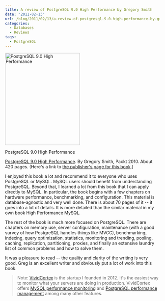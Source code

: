 ```yaml
---
title: A review of PostgreSQL 9.0 High Performance by Gregory Smith
date: "2011-02-13"
url: /blog/2011/02/13/a-review-of-postgresql-9-0-high-performance-by-gregory-smith/
categories:
  - Databases
  - Reviews
tags:
  - PostgreSQL
---
```

<p style="float:left">
  <div id="attachment_2209" class="wp-caption alignleft" style="width: 253px">
    <a href="{{< amz 184951030X >}}"><img src="/media/2011/02/postgresql_9.0_high_performance-243x300.jpg" alt="PostgreSQL 9.0 High Performance" title="PostgreSQL 9.0 High Performance" width="243" height="300" class="size-medium wp-image-2209" /></a><p class="wp-caption-text">
      PostgreSQL 9.0 High Performance
    </p>
  </div>
  
  <a href="{{< amz 184951030X >}}">PostgreSQL 9.0 High Performance</a>. By Gregory Smith, Packt 2010. About 420 pages. (Here's a link to <a href="https://www.packtpub.com/postgresql-90-high-performance/book">the publisher's page for this book</a>.)
</p>

I enjoyed this book a lot and recommend it to everyone who uses PostgreSQL or MySQL. MySQL users should benefit from understanding PostgreSQL. Beyond that, I learned a lot from this book that I can apply directly to MySQL. In particular, the book begins with a few chapters on hardware performance, benchmarking, and configuration. This material is database-agnostic and very well done. There is about 70 pages of it -- it goes into a lot of details. It is more detailed than the similar material in my own book High Performance MySQL.

The rest of the book is much more focused on PostgreSQL. There are chapters on memory use, server configuration, maintenance (with a good survey of how PostgreSQL handles things like MVCC), benchmarking, indexing, query optimization, statistics, monitoring and trending, pooling, caching, replication, partitioning, proxies, and finally an extensive laundry list of common problems and how to solve them.

It was a pleasure to read -- the quality and clarity of the writing is very good. Greg is an excellent writer and obviously put a lot of work into this book.

> Note: [VividCortex](https://vividcortex.com/) is the startup I founded in 2012. It's the easiest way to monitor what
> your servers are doing in production. VividCortex offers [MySQL performance
> monitoring](https://vividcortex.com/monitoring/mysql/) and [PostgreSQL
> performance management](https://vividcortex.com/monitoring/postgres/) among many
> other features.



